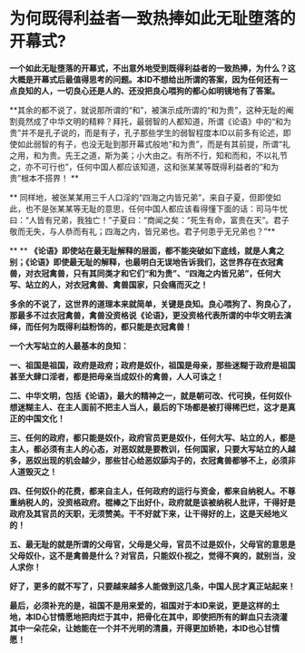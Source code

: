 为何既得利益者一致热捧如此无耻堕落的开幕式?
====



**一个如此无耻堕落的开幕式，不出意外地受到既得利益者的一致热捧，为什么？这大概是开幕式后最值得思考的问题。本ID不想给出所谓的答案，因为任何还有一点良知的人，一切良心还是人的、还没把良心喂狗的都心如明镜地有了答案。**

**其余的都不说了，就说那所谓的“和”，被演示成所谓的“和为贵”，这种无耻的阉割竟然成了中华文明的精粹？拜托，最弱智的人都知道，所谓《论语》中的“和为贵”并不是孔子说的，而是有子，孔子那些学生的弱智程度本ID以前多有论述，即使如此弱智的有子，也没无耻到那开幕式般地“和为贵”，而是有其前提，所谓“礼之用，和为贵。先王之道，斯为美；小大由之。有所不行，知和而和，不以礼节之，亦不可行也”，任何中国人都应该知道，这和张某某等既得利益者的“和为贵”根本不搭界！
**

** 同样地，被张某某用三千人口淫的“四海之内皆兄弟”，来自子夏，但即使如此，也不是张某某等无耻的意思，任何中国人都应该看得懂下面的话：司马牛忧曰：“人皆有兄弟，我独亡！”子夏曰：“商闻之矣：“死生有命，富贵在天”。君子敬而无失，与人恭而有礼；四海之内，皆兄弟也。君子何患乎无兄弟也？”**

**
** **《论语》即使站在最无耻解释的层面，都不能突破如下底线，就是人禽之别；《论语》即使最无耻的解释，也最明白无误地告诉我们，这世界存在衣冠禽兽，对衣冠禽兽，只有其同类才和它们“和为贵”、“四海之内皆兄弟”，任何大写、站立的人，对衣冠禽兽、禽兽国家，只会痛而灭之！**

**多余的不说了，这世界的道理本来就简单，关键是良知。良心喂狗了、狗良心了，那最多不过衣冠禽兽，禽兽没资格说《论语》，更没资格代表所谓的中华文明去演绎，而任何为既得利益粉饰的，都只能是衣冠禽兽！**

**一个大写站立的人最基本的良知：**

**一、祖国是祖国，政府是政府；政府是奴仆，祖国是母亲，那些迷糊于政府是祖国甚至大肆口淫者，都是把母亲当成奴仆的禽兽，人人可诛之！**

**二、中华文明，包括《论语》，最大的精神之一，就是朝可改、代可换，任何奴仆想迷糊主人、在主人面前不把主人当人，最后的下场都是被打得稀巴烂，这才是真正的中国文化！**

**三、任何的政府，都只能是奴仆，政府官员更是奴仆，任何大写、站立的人，都是主人，都必须有主人的心态，对恶奴就是要教训，任何国家，只要大写站立的人越多，恶奴出现的机会越少，那些甘心给恶奴舔沟子的，衣冠禽兽都够不上，必须非人道毁灭之！**

**四、任何奴仆的花费，都来自主人，任何政府的运行与资金，都来自纳税人。不尊重纳税人的，没资格政府。棍棒之下出好仆，政府就是该被纳税人批评，干得好是政府及其官员的天职，无须赞美。干不好就下来，让干得好的上，这是天经地义的！**

**五、最无耻的就是所谓的父母官，父母是父母，官员不过是奴仆，父母官的意思是父母奴仆，这不是禽兽是什么？对官员，只能奴仆视之，觉得不爽的，就别当，没人求你！**

**好了，更多的就不写了，只要越来越多人能做到这几条，中国人民才真正站起来！**

**最后，必须补充的是，祖国不是用来爱的，祖国对于本ID来说，更是这样的土地，本ID心甘情愿地把肉烂于其中，把骨化在其中，即使把所有的鲜血只去浇灌其中一朵花朵，让她能在一个并不光明的清晨，开得更加娇艳，本ID也心甘情愿！**
